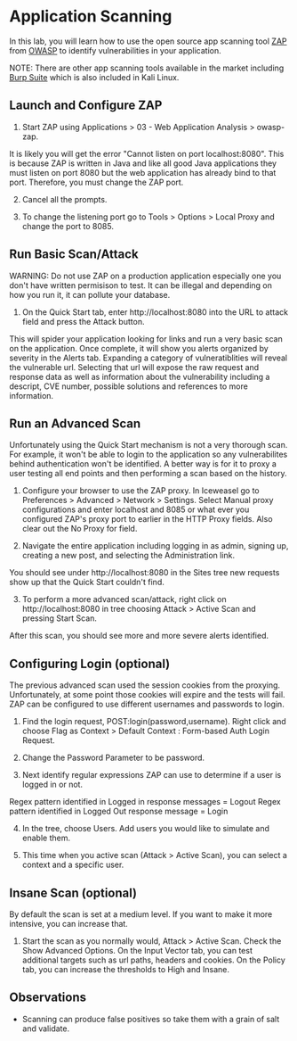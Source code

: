 # Application Scanning

In this lab, you will learn how to use the open source app scanning tool [ZAP](https://www.owasp.org/index.php/OWASP_Zed_Attack_Proxy_Project) from [OWASP](https://www.owasp.org) to identify vulnerabilities in your application.

NOTE: There are other app scanning tools available in the market including [Burp Suite](https://portswigger.net/burp) which is also included in Kali Linux.

## Launch and Configure ZAP

1. Start ZAP using Applications > 03 - Web Application Analysis > owasp-zap.

It is likely you will get the error "Cannot listen on port localhost:8080". This is because ZAP is written in Java and like all good Java applications they must listen on port 8080 but the web application has already bind to that port. Therefore, you must change the ZAP port.

2. Cancel all the prompts.

3. To change the listening port go to Tools > Options > Local Proxy and change the port to 8085.

## Run Basic Scan/Attack

WARNING: Do not use ZAP on a production application especially one you don't have written permisison to test. It can be illegal and depending on how you run it, it can pollute your database.

1. On the Quick Start tab, enter http://localhost:8080 into the URL to attack field and press the Attack button.

This will spider your application looking for links and run a very basic scan on the application. Once complete, it will show you alerts organized by severity in the Alerts tab. Expanding a category of vulneratiblities will reveal the vulnerable url. Selecting that url will expose the raw request and response data as well as information about the vulnerability including a descript, CVE number, possible solutions and references to more information.

## Run an Advanced Scan

Unfortunately using the Quick Start mechanism is not a very thorough scan. For example, it won't be able to login to the application so any vulnerabilites behind authentication won't be identified. A better way is for it to proxy a user testing all end points and then performing a scan based on the history.

1. Configure your browser to use the ZAP proxy. In Iceweasel go to Preferences > Advanced > Network > Settings. Select Manual proxy configurations and enter localhost and 8085 or what ever you configured ZAP's proxy port to earlier in the HTTP Proxy fields. Also clear out the No Proxy for field.

2. Navigate the entire application including logging in as admin, signing up, creating a new post, and selecting the Administration link.

You should see under http://localhost:8080 in the Sites tree new requests show up that the Quick Start couldn't find.

3. To perform a more advanced scan/attack, right click on http://localhost:8080 in tree choosing Attack > Active Scan and pressing Start Scan.

After this scan, you should see more and more severe alerts identified.

## Configuring Login (optional)

The previous advanced scan used the session cookies from the proxying. Unfortunately, at some point those cookies will expire and the tests will fail. ZAP can be configured to use different usernames and passwords to login.

1. Find the login request, POST:login(password,username). Right click and choose Flag as Context > Default Context : Form-based Auth Login Request.

2. Change the Password Parameter to be password.

3. Next identify regular expressions ZAP can use to determine if a user is logged in or not.

Regex pattern identified in Logged in response messages = Logout
Regex pattern identified in Logged Out response message = Login

4. In the tree, choose Users. Add users you would like to simulate and enable them.

5. This time when you active scan (Attack > Active Scan), you can select a context and a specific user.

## Insane Scan (optional)

By default the scan is set at a medium level. If you want to make it more intensive, you can increase that.

1. Start the scan as you normally would, Attack > Active Scan. Check the Show Advanced Options. On the Input Vector tab, you can test additional targets such as url paths, headers and cookies. On the Policy tab, you can increase the thresholds to High and Insane.

## Observations

* Scanning can produce false positives so take them with a grain of salt and validate.